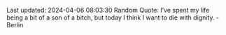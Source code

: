 Last updated: 2024-04-06 08:03:30
Random Quote: I’ve spent my life being a bit of a son of a bitch, but today I think I want to die with dignity. - Berlin